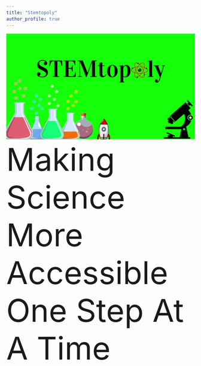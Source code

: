 ```yaml
---
title: "Stemtopoly"
author_profile: true
---
```

![image](/assets/images/StemtopolyPic.PNG)
<span style="font-size:6em;"> Making Science More Accessible One Step At A Time</span>

